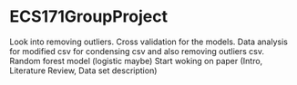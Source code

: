 # ECS171GroupProject
Look into removing outliers.
Cross validation for the models.
Data analysis for modified csv for condensing csv and also removing outliers csv.
Random forest model (logistic maybe)
Start woking on paper (Intro, Literature Review, Data set description)